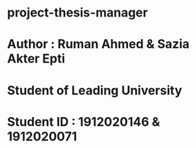 # project-thesis-manager

# Author : Ruman Ahmed & Sazia Akter Epti 
# Student of Leading University
# Student ID : 1912020146 & 1912020071